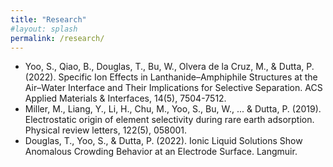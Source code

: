 ```yaml
---
title: "Research"
#layout: splash
permalink: /research/
---
```


* Yoo, S., Qiao, B., Douglas, T., Bu, W., Olvera de la Cruz, M., & Dutta, P. (2022). Specific Ion Effects in Lanthanide–Amphiphile Structures at the Air–Water Interface and Their Implications for Selective Separation. ACS Applied Materials & Interfaces, 14(5), 7504-7512.
* Miller, M., Liang, Y., Li, H., Chu, M., Yoo, S., Bu, W., ... & Dutta, P. (2019). Electrostatic origin of element selectivity during rare earth adsorption. Physical review letters, 122(5), 058001.
* Douglas, T., Yoo, S., & Dutta, P. (2022). Ionic Liquid Solutions Show Anomalous Crowding Behavior at an Electrode Surface. Langmuir.